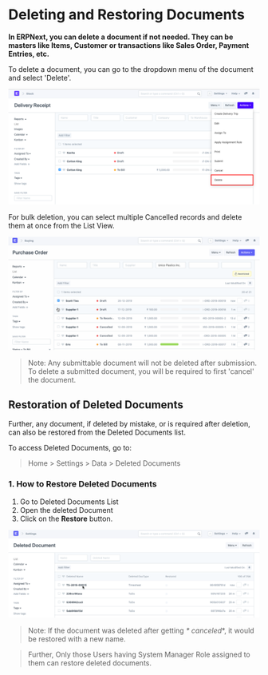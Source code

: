 
# Deleting and Restoring Documents



**In ERPNext, you can delete a document if not needed. They can be masters like Items, Customer or transactions like Sales Order, Payment Entries, etc.**


To delete a document, you can go to the dropdown menu of the document and select 'Delete'.


![Restore Deleted Document](/files/using-restore-1.png)


For bulk deletion, you can select multiple Cancelled records and delete them at once from the List View.


![Restore Deleted Documents](/files/using-restore-3.gif)



> 
> Note: Any submittable document will not be deleted after submission. To delete a submitted document, you will be required to first 'cancel' the document.
> 
> 
> 


## Restoration of Deleted Documents


Further, any document, if deleted by mistake, or is required after deletion, can also be restored from the Deleted Documents list.


To access Deleted Documents, go to:



> 
> Home > Settings > Data > Deleted Documents
> 
> 
> 


### 1. How to Restore Deleted Documents


1. Go to Deleted Documents List
2. Open the deleted Document
3. Click on the **Restore** button.


![Restore Deleted Document](/files/using-restore-2.gif)



> 
> Note: If the document was deleted after getting *\* canceled*\*, it would be restored with a new name.
> 
> 
> 



> 
> Further, Only those Users having System Manager Role assigned to them can restore deleted documents.
> 
> 
> 




